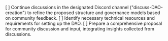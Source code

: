 [ ] Continue discussions in the designated Discord channel ("discuss-DAO-creation") to refine the proposed structure and governance models based on community feedback.
[ ] Identify necessary technical resources and requirements for setting up the DAO.
[ ] Prepare a comprehensive proposal for community discussion and input, integrating insights collected from discussions.